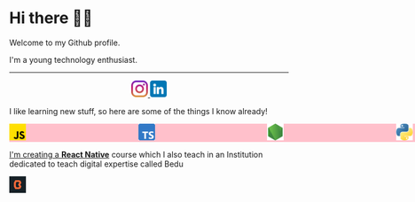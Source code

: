 # Hi there 👋🏻

Welcome to my Github profile.

I'm a young technology enthusiast.

---

<div align='center'>
  <a href="https://www.instagram.com/santisiordia/">
    <img height="30" src="https://github.com/SantiagoSiordia/SantiagoSiordia/blob/gh-pages/icons/Instagram.png">
  </a>
  <a href="https://www.linkedin.com/in/santiagosiordia/">
    <img height="30" src="https://github.com/SantiagoSiordia/SantiagoSiordia/blob/gh-pages/icons/LinkedIn.png">
  </a>
</div>

I like learning new stuff, so here are some of the things I know already!

<div style="width:100vw;background-color:pink;display:flex;justify-content:space-between;align-items:center;">
    <a href="https://developer.mozilla.org/en-US/docs/Web/JavaScript">
        <img height="30" src="https://github.com/SantiagoSiordia/SantiagoSiordia/blob/gh-pages/icons/JavaScript.png">
    </a>
    <a href="https://www.typescriptlang.org/">
        <img height="30" src="https://github.com/SantiagoSiordia/SantiagoSiordia/blob/gh-pages/icons/TypeScript.png">
    </a>
    <a href="https://nodejs.org/en/">
        <img height="30" src="https://github.com/SantiagoSiordia/SantiagoSiordia/blob/gh-pages/icons/Node.png">
    </a>
    <a href="https://www.python.org/">
        <img height="30" src="https://github.com/SantiagoSiordia/SantiagoSiordia/blob/gh-pages/icons/Python.png">
    </a>
    <a href="https://reactjs.org/">
        <img height="30" src="https://github.com/SantiagoSiordia/SantiagoSiordia/blob/gh-pages/icons/React.png">
    
</div>

I'm creating a <a href="https://reactnative.dev/">**React Native**</a> course which I also teach in an Institution dedicated to teach digital expertise called Bedu

<a href="https://bedu.org/">
    <img height="30" src="https://github.com/SantiagoSiordia/SantiagoSiordia/blob/gh-pages/icons/Bedu.png">
</a>